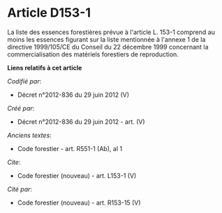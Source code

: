 # Article D153-1

La liste des essences forestières prévue à l'article L. 153-1 comprend au moins les essences figurant sur la liste mentionnée
à l'annexe 1 de la directive 1999/105/CE du Conseil du 22 décembre 1999 concernant la commercialisation des matériels
forestiers de reproduction.

**Liens relatifs à cet article**

_Codifié par_:

  - Décret n°2012-836 du 29 juin 2012 (V)

_Créé par_:

  - Décret n°2012-836 du 29 juin 2012 - art. (V)

_Anciens textes_:

  - Code forestier - art. R551-1 (Ab), al 1

_Cite_:

  - Code forestier (nouveau) - art. L153-1 (V)

_Cité par_:

  - Code forestier (nouveau) - art. R153-15 (V)
